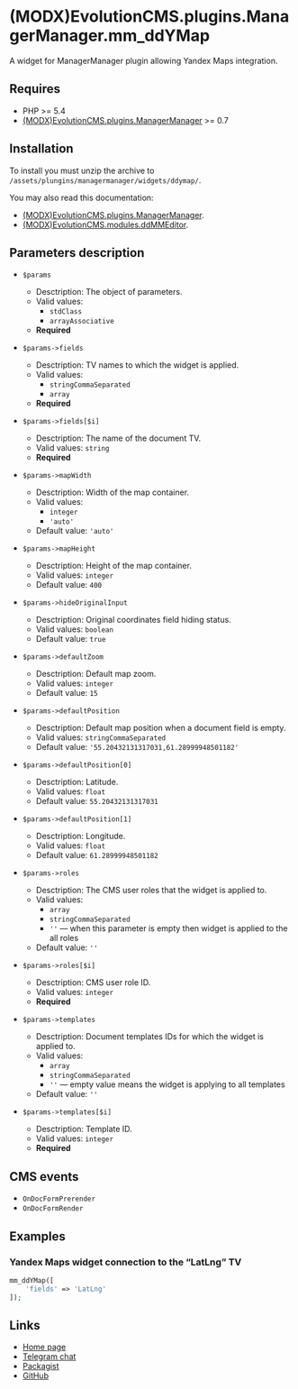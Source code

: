 # (MODX)EvolutionCMS.plugins.ManagerManager.mm_ddYMap

A widget for ManagerManager plugin allowing Yandex Maps integration.


## Requires

* PHP >= 5.4
* [(MODX)EvolutionCMS.plugins.ManagerManager](https://code.divandesign.ru/modx/managermanager) >= 0.7


## Installation

To install you must unzip the archive to `/assets/plungins/managermanager/widgets/ddymap/`.


You may also read this documentation:
* [(MODX)EvolutionCMS.plugins.ManagerManager](https://code.divandesign.ru/modx/managermanager).
* [(MODX)EvolutionCMS.modules.ddMMEditor](https://code.divandesign.ru/modx/ddmmeditor).


## Parameters description

* `$params`
	* Desctription: The object of parameters.
	* Valid values:
		* `stdClass`
		* `arrayAssociative`
	* **Required**
	
* `$params->fields`
	* Desctription: TV names to which the widget is applied.
	* Valid values:
		* `stringCommaSeparated`
		* `array`
	* **Required**
	
* `$params->fields[$i]`
	* Desctription: The name of the document TV.
	* Valid values: `string`
	* **Required**
	
* `$params->mapWidth`
	* Desctription: Width of the map container.
	* Valid values:
		* `integer`
		* `'auto'`
	* Default value: `'auto'`
	
* `$params->mapHeight`
	* Desctription: Height of the map container.
	* Valid values: `integer`
	* Default value: `400`
	
* `$params->hideOriginalInput`
	* Desctription: Original coordinates field hiding status.
	* Valid values: `boolean`
	* Default value: `true`
	
* `$params->defaultZoom`
	* Desctription: Default map zoom.
	* Valid values: `integer`
	* Default value: `15`
	
* `$params->defaultPosition`
	* Desctription: Default map position when a document field is empty.
	* Valid values: `stringCommaSeparated`
	* Default value: `'55.20432131317031,61.28999948501182'`
	
* `$params->defaultPosition[0]`
	* Desctription: Latitude.
	* Valid values: `float`
	* Default value: `55.20432131317031`
	
* `$params->defaultPosition[1]`
	* Desctription: Longitude.
	* Valid values: `float`
	* Default value: `61.28999948501182`
	
* `$params->roles`
	* Desctription: The CMS user roles that the widget is applied to.
	* Valid values:
		* `array`
		* `stringCommaSeparated`
		* `''` — when this parameter is empty then widget is applied to the all roles
	* Default value: `''`
	
* `$params->roles[$i]`
	* Desctription: CMS user role ID.
	* Valid values: `integer`
	* **Required**
	
* `$params->templates`
	* Desctription: Document templates IDs for which the widget is applied to.
	* Valid values:
		* `array`
		* `stringCommaSeparated`
		* `''` — empty value means the widget is applying to all templates
	* Default value: `''`
	
* `$params->templates[$i]`
	* Desctription: Template ID.
	* Valid values: `integer`
	* **Required**


## CMS events

* `OnDocFormPrerender`
* `OnDocFormRender`


## Examples


### Yandex Maps widget connection to the “LatLng” TV

```php
mm_ddYMap([
	'fields' => 'LatLng'
]);
```


## Links

* [Home page](https://code.divandesign.ru/modx/mm_ddmap)
* [Telegram chat](https://t.me/dd_code)
* [Packagist](https://packagist.org/packages/dd/evolutioncms-plugins-managermanager-mm_ddmap)
* [GitHub](https://github.com/DivanDesign/EvolutionCMS.plugins.ManagerManager.mm_ddMap)


<link rel="stylesheet" type="text/css" href="https://raw.githack.com/DivanDesign/CSS.ddMarkdown/master/style.min.css" />